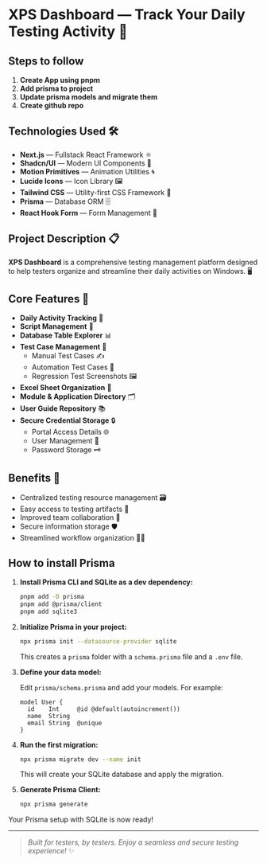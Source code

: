 # XPS Dashboard &mdash; Track Your Daily Testing Activity 🚀

## Steps to follow

1. **Create App using pnpm**
2. **Add prisma to project**
3. **Update prisma models and migrate them**
4. **Create github repo**

## Technologies Used 🛠️

- **Next.js** &mdash; Fullstack React Framework ⚛️
- **Shadcn/UI** &mdash; Modern UI Components 🎨
- **Motion Primitives** &mdash; Animation Utilities 🌀
- **Lucide Icons** &mdash; Icon Library 🖼️
- **Tailwind CSS** &mdash; Utility-first CSS Framework 💨
- **Prisma** &mdash; Database ORM 🗄️
- **React Hook Form** &mdash; Form Management 📝

## Project Description 📋

**XPS Dashboard** is a comprehensive testing management platform designed to help testers organize and streamline their daily activities on Windows. 🖥️

## Core Features 🌟

- **Daily Activity Tracking** 📅
- **Script Management** 📜
- **Database Table Explorer** 📊
- **Test Case Management** 🧪
  - Manual Test Cases ✍️
  - Automation Test Cases 🤖
  - Regression Test Screenshots 🖼️
- **Excel Sheet Organization** 📑
- **Module & Application Directory** 🗂️
- **User Guide Repository** 📚
- **Secure Credential Storage** 🔒
  - Portal Access Details 🌐
  - User Management 👥
  - Password Storage 🗝️

## Benefits 🎯

- Centralized testing resource management 🗃️
- Easy access to testing artifacts 🔗
- Improved team collaboration 🤝
- Secure information storage 🛡️
- Streamlined workflow organization 🏃‍♂️

## How to install Prisma

1. **Install Prisma CLI and SQLite as a dev dependency:**

   ```sh
   pnpm add -D prisma
   pnpm add @prisma/client
   pnpm add sqlite3
   ```

2. **Initialize Prisma in your project:**

   ```sh
   npx prisma init --datasource-provider sqlite
   ```

   This creates a `prisma` folder with a `schema.prisma` file and a `.env` file.

3. **Define your data model:**

   Edit `prisma/schema.prisma` and add your models. For example:

   ```prisma
   model User {
     id    Int     @id @default(autoincrement())
     name  String
     email String  @unique
   }
   ```

4. **Run the first migration:**

   ```sh
   npx prisma migrate dev --name init
   ```

   This will create your SQLite database and apply the migration.

5. **Generate Prisma Client:**
   ```sh
   npx prisma generate
   ```

Your Prisma setup with SQLite is now ready!

---

> _Built for testers, by testers. Enjoy a seamless and secure testing experience!_ ✨

